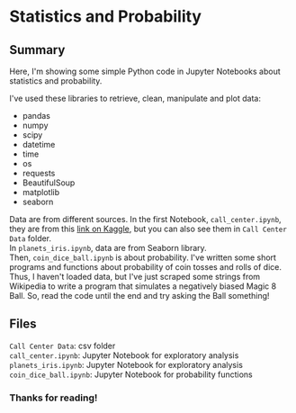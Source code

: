 # Statistics and Probability

## Summary

Here, I'm showing some simple Python code in Jupyter Notebooks about statistics and probability.

I've used these libraries to retrieve, clean, manipulate and plot data:
* pandas
* numpy
* scipy
* datetime
* time
* os
* requests
* BeautifulSoup
* matplotlib
* seaborn

Data are from different sources. In the first Notebook, ```call_center.ipynb```, they are from this [link on Kaggle](https://www.kaggle.com/datasets/satvicoder/call-center-data?resource=download), but you can also see them in ```Call Center Data``` folder.  
In ```planets_iris.ipynb```, data are from Seaborn library.  
Then, ```coin_dice_ball.ipynb``` is about probability. I've written some short programs and functions about probability of coin tosses and rolls of dice. Thus, I haven't loaded data, but I've just scraped some strings from Wikipedia to write a program that simulates a negatively biased Magic 8 Ball. So, read the code until the end and try asking the Ball something!

## Files

```Call Center Data```: csv folder  
```call_center.ipynb```: Jupyter Notebook for exploratory analysis  
```planets_iris.ipynb```: Jupyter Notebook for exploratory analysis  
```coin_dice_ball.ipynb```: Jupyter Notebook for probability functions

### Thanks for reading!